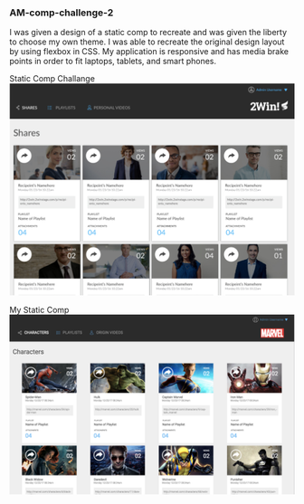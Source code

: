 ### AM-comp-challenge-2


I was given a design of a static comp to recreate and was given the liberty to choose my own theme. I was able to recreate the original design layout by using flexbox in CSS. My application is responsive and has media brake points in order to fit laptops, tablets, and smart phones.

Static Comp Challange
![static-comp](static-comp-2.png)

My Static Comp
![my-static-comp](my%20static-comp-2.png)
